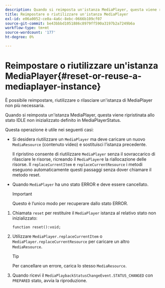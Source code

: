 ```yaml
---
description: Quando si reimposta un'istanza MediaPlayer, questa viene ripristinata allo stato IDLE non inizializzato definito in MediaPlayerStatus.
title: Reimpostare o riutilizzare un'istanza MediaPlayer
exl-id: e06a0052-ce0a-4a6c-8ebc-0666b109cf07
source-git-commit: be43bbbd1051886c8979ff590a3197b2a7249b6a
workflow-type: tm+mt
source-wordcount: '177'
ht-degree: 0%

---
```


# Reimpostare o riutilizzare un&#39;istanza MediaPlayer{#reset-or-reuse-a-mediaplayer-instance}

È possibile reimpostare, riutilizzare o rilasciare un&#39;istanza di MediaPlayer non più necessaria.

Quando si reimposta un&#39;istanza MediaPlayer, questa viene ripristinata allo stato IDLE non inizializzato definito in MediaPlayerStatus.

Questa operazione è utile nei seguenti casi:

* Si desidera riutilizzare un `MediaPlayer` ma deve caricare un nuovo `MediaResource` (contenuto video) e sostituisci l’istanza precedente.

   Il ripristino consente di riutilizzare `MediaPlayer` senza il sovraccarico di rilasciare le risorse, ricreando il `MediaPlayer`e la riallocazione delle risorse. Il `replaceCurrentItem` e `replaceCurrentResource` i metodi eseguono automaticamente questi passaggi senza dover chiamare il metodo reset.

* Quando `MediaPlayer` ha uno stato ERROR e deve essere cancellato.

   >[!IMPORTANT]
   >
   >Questo è l’unico modo per recuperare dallo stato ERROR.

1. Chiamata `reset` per restituire il `MediaPlayer` istanza al relativo stato non inizializzato:

   ```
   function reset():void; 
   ```

1. Utilizzare `MediaPlayer.replaceCurrentItem` o `MediaPlayer.replaceCurrentResource` per caricare un altro `MediaResource`.

   >[!TIP]
   >
   >Per cancellare un errore, carica lo stesso `MediaResource`.

1. Quando ricevi il `MediaPlaybackStatusChangeEvent.STATUS_CHANGED` con `PREPARED` stato, avvia la riproduzione.
